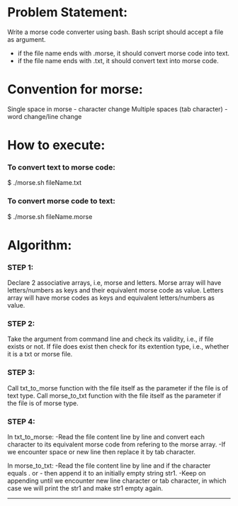 # Problem Statement:

Write a morse code converter using bash. Bash script should accept a file as argument.
- if the file name ends with .morse, it should convert morse code into text.
- if the file name ends with .txt, it should convert text into morse code.

# Convention for morse:

Single space in morse - character change
Multiple spaces (tab character) - word change/line change

# How to execute:

### To convert text to morse code:
$ ./morse.sh fileName.txt

### To convert morse code to text:
$ ./morse.sh fileName.morse

# Algorithm:

### STEP 1:
Declare 2 associative arrays, i.e, morse and letters. Morse array will have letters/numbers as keys and their equivalent morse code as value. Letters array will have morse codes as keys and equivalent letters/numbers as value.

### STEP 2:
Take the argument from command line and check its validity, i.e., if file exists or not. If file does exist then check for its extention type, i.e., whether it is a txt or morse file.

### STEP 3:
Call txt_to_morse function with the file itself as the parameter if the file is of text type.
Call morse_to_txt function with the file itself as the parameter if the file is of morse type.

### STEP 4:
In txt_to_morse:
-Read the file content line by line and convert each character to its equivalent morse code from refering to the morse array.
-If we encounter space or new line then replace it by tab character.

In morse_to_txt:
-Read the file content line by line and if the character equals . or - then append it to an initially empty string str1.
-Keep on appending until we encounter new line character or tab character, in which case we will print the str1 and make str1 empty again.

--------------------------------------------------------------------
